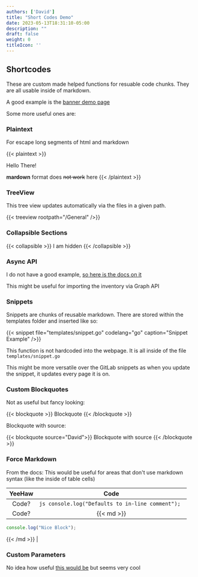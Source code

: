 ```yaml
---
authors: ['David']
title: "Short Codes Demo"
date: 2023-05-13T18:31:10-05:00
description: ""
draft: false
weight: 0
titleIcon: ''
---
```


## Shortcodes

These are custom made helped functions for resuable code chunks. They are all usable inside of markdown.

A good example is the [banner demo page](/test/banner/) 

Some more useful ones are:

### Plaintext

For escape long segments of html and markdown

{{< plaintext >}}
<p> Hello There! </p>

**mardown** format does ~~not work~~ here
{{< /plaintext >}}

### TreeView

This tree view updates automatically via the files in a given path.

{{< treeview rootpath="/General" />}}

### Collapsible Sections

{{< collapsible >}}
I am hidden
{{< /collapsible >}}

### Async API

I do not have a good example, [so here is the docs on it](https://shadocs.netlify.app/shortcodes/asyncapi/)

This might be useful for importing the inventory via Graph API

### Snippets

Snippets are chunks of reusable markdown. There are stored within the templates folder and inserted like so:

{{< snippet 
  file="templates/snippet.go"
  codelang="go"
  caption="Snippet Example"
/>}}

This function is not hardcoded into the webpage. It is all inside of the file `templates/snippet.go`

This might be more versatile over the GitLab snippets as when you update the snippet, it updates every page it is on.

### Custom Blockquotes

Not as useful but fancy looking:

{{< blockquote >}}
Blockquote
{{< /blockquote >}}

Blockquote with source:

{{< blockquote source="David">}}
Blockquote with source
{{< /blockquote >}}

### Force Markdown

From the docs: This would be useful for areas that don't use markdown syntax (like the inside of table cells)

| YeeHaw | Code |
|:---:|:---:|
| Code? | ```js console.log("Defaults to in-line comment"); ``` |
| Code? | {{< md >}} 
```js
console.log("Nice Block");
``` 
{{< /md >}} |

### Custom Parameters

No idea how useful [this would be](https://shadocs.netlify.app/shortcodes/parameter/) but seems very cool